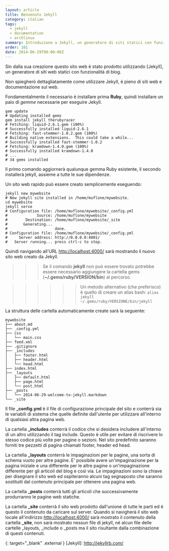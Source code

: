 ```yaml
---
layout: article
title: Benvenuto Jekyll
category: italian
tags:
  - jekyll
  - documentation
  - archlinux
summary: Introduzione a Jekyll, un generatore di siti statici con funzionalità di blog.
order: 101
date: 2014-06-29T00:00:00Z
---
```


Sin dalla sua creazione questo sito web è stato prodotto utilizzando [Jekyll],
un generatore di siti web statici con funzionalità di blog.

Non spiegherò dettagliatamente come utilizzare Jekyll, è pieno di siti web e
documentazione sul web.

Fondamentalmente il necessario è installare prima **Ruby**, quindi installare un
paio di *gemme* necessarie per eseguire Jekyll.

    gem update
    # Updating installed gems
    gem install jekyll therubyracer
    # Fetching: liquid-2.6.1.gem (100%)
    # Successfully installed liquid-2.6.1
    # Fetching: fast-stemmer-1.0.2.gem (100%)
    # Building native extensions.  This could take a while...
    # Successfully installed fast-stemmer-1.0.2
    # Fetching: kramdown-1.4.0.gem (100%)
    # Successfully installed kramdown-1.4.0
    # ...
    # 34 gems installed

Il primo comando aggiornerà qualunque gemma Ruby esistente, il secondo
installerà jekyll, assieme a tutte le sue dipendenze.

Un sito web rapido può essere creato semplicemente eseguendo:

    jekyll new mywebsite
    # New jekyll site installed in /home/muflone/mywebsite.
    cd mywebsite
    jekyll serve
    # Configuration file: /home/muflone/mywebsite/_config.yml
    #             Source: /home/muflone/mywebsite
    #        Destination: /home/muflone/mywebsite/_site
    #       Generating... 
    #                     done.
    # Configuration file: /home/muflone/mywebsite/_config.yml
    #     Server address: http://0.0.0.0:4001/
    #   Server running... press ctrl-c to stop.

Quindi navigando all'URL <http://localhost:4000/> sarà mostrando il nuovo sito
web creato da Jekyll.

>>> Se il comando **jekyll** non può essere trovato potrebbe essere necessario
aggiungere la cartella gems (**~/.gems/ruby/VERSION/bin**) al percorso.

>>>>>> Un metodo alternativo (che preferisco) è quello di creare un alias bash:
```alias jekyll ~/.gems/ruby/VERSIONE/bin/jekyll```

La struttura delle cartella automaticamente create sarà la seguente:

    mywebsite
    ├── about.md
    ├── _config.yml
    ├── css
    │   └── main.css
    ├── feed.xml
    ├── .gitignore
    ├── _includes
    │   ├── footer.html
    │   ├── header.html
    │   └── head.html
    ├── index.html
    ├── _layouts
    │   ├── default.html
    │   ├── page.html
    │   └── post.html
    ├── _posts
    │   └── 2014-06-29-welcome-to-jekyll.markdown
    └── _site

Il file **_config.yml** è il file di configurazione principale del sito e
conterrà sia le variabili di sistema che quelle definite dall'utente per
utilizzare all'interno di qualsiasi altra pagina web.

La cartella **_includes** conterrà il codice che si desidera includere
all'interno di un altro utilizzando il tag include. Questo è utile per
evitare di riscrivere lo stesso codice più volte per pagine o sezioni.
Nel sito predefinito saranno forniti tre pezzetti di pagina chiamati footer,
header ed head.

La cartella **_layouts** conterrà le impaginazioni per le pagine, una
sorta di schema vuoto per altre pagine. E' possibile avere un'impaginazione per
la pagina iniziale e una differente per le altre pagine o un'impaginazione
differente per gli articoli del blog e così via.
Le impaginazioni sono la chiave per disegnare il sito web ed ospiteranno alcuni
tag segnaposto che saranno sostituiti dal contenuto principale per ottenere
una pagina web.

La cartella **_posts** conterrà tutti gli articoli che successivamente
produrranno le pagine web statiche.

La cartella **_site** conterrà il sito web prodotto dall'unione di tutte
le parti ed è questo il contenuto da caricare sul server.
Quando si navigherà il sito web locale all'indirizzo <http://localhost:4000/>
sarà mostrato il contenuto della cartella **_site**, non sarà mostrato nessun
file di jekyll, né alcun file delle cartelle _layouts, _include o _posts ma il
sito risultante dalla combinazione di questi contenuti.

{: target="_blank" .external }
[Jekyll]: http://jekyllrb.com/